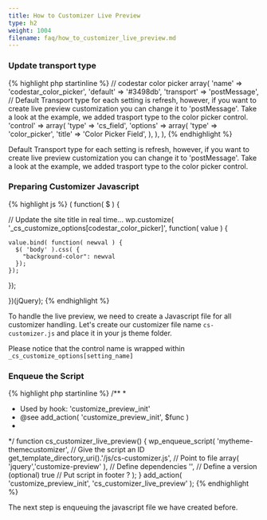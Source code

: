 ```yaml
---
title: How to Customizer Live Preview
type: h2
weight: 1004
filename: faq/how_to_customizer_live_preview.md
---
```


### Update transport type

{% highlight php startinline %}
// codestar color picker
array(
  'name'          => 'codestar_color_picker',
  'default'       => '#3498db',
  'transport'     => 'postMessage', // Default Transport type for each setting is refresh, however, if you want to create live preview customization you can change it to 'postMessage'. Take a look at the example, we added trasport type to the color picker control.
  'control'       => array(
    'type'        => 'cs_field',
    'options'     => array(
      'type'      => 'color_picker',
      'title'     => 'Color Picker Field',
    ),
  ),
),
{% endhighlight %}

Default Transport type for each setting is refresh, however, if you want to create live preview customization you can change it to 'postMessage'. Take a look at the example, we added trasport type to the color picker control.

### Preparing Customizer Javascript

{% highlight js %}
( function( $ ) {

  // Update the site title in real time...
  wp.customize( '_cs_customize_options[codestar_color_picker]', function( value ) {

    value.bind( function( newval ) {
      $( 'body' ).css( {
        "background-color": newval
      });
    });

  });

})(jQuery);
{% endhighlight %}

To handle the live preview, we need to create a Javascript file for all customizer handling. Let's create our customizer file name `cs-customizer.js` and place it in your js theme folder.

Please notice that the control name is wrapped within `_cs_customize_options[setting_name]`

### Enqueue the Script

{% highlight php startinline %}
/**
 *
 * Used by hook: 'customize_preview_init'
 * @see add_action( 'customize_preview_init', $func )
 *
 */
function cs_customizer_live_preview() {
  wp_enqueue_script(
    'mytheme-themecustomizer', // Give the script an ID
    get_template_directory_uri().'/js/cs-customizer.js', // Point to file
    array( 'jquery','customize-preview' ), // Define dependencies
    '', // Define a version (optional)
    true // Put script in footer ?
  );
}
add_action( 'customize_preview_init', 'cs_customizer_live_preview' );
{% endhighlight %}

The next step is enqueuing the javascript file we have created before.
